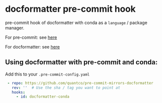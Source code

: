 # docformatter pre-commit hook

pre-commit hook of docformatter with conda as a `language` / package manager.

For pre-commit: see [here](https://github.com/pre-commit/pre-commit)

For docformatter: see [here](https://github.com/PyCQA/docformatter)

## Using docformatter with pre-commit and conda:

Add this to your `.pre-commit-config.yaml`

```yaml
 - repo: https://github.com/quantco/pre-commit-mirrors-docformatter
   rev: ''  # Use the sha / tag you want to point at
   hooks:
     - id: docformatter-conda
```
